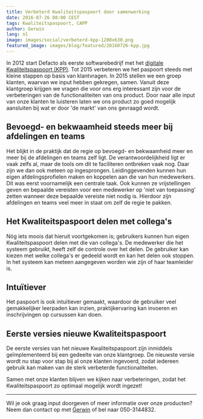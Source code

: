 ```yaml
---
title: Verbeterd Kwaliteitspaspoort door samenwerking
date: 2016-07-26 08:00 CEST
tags: Kwaliteitspaspoort, CAPP
author: Gerwin
lang: nl
image: images/social/verbeterd-kpp-1200x630.png
featured_image: images/blog/featured/20160726-kpp.jpg
---
```


In 2012 start Defacto als eerste softwarebedrijf met het [digitale Kwaliteitspaspoort (KPP)](/kwaliteitspaspoort/). Tot 2015 verbeteren we het paspoort steeds met kleine stappen op basis van klantvragen. In 2015 stellen we een groep klanten, waarvan we input hebben gekregen, samen. Vanuit deze klantgroep krijgen we vragen die voor ons erg interessant zijn voor de verbeteringen van de functionaliteiten van ons product. Door naar alle input van onze klanten te luisteren laten we ons product zo goed mogelijk aansluiten bij wat er door 'de markt' van ons gevraagd wordt.

## Bevoegd- en bekwaamheid steeds meer bij afdelingen en teams
Het blijkt in de praktijk dat de regie op bevoegd- en bekwaamheid meer en meer bij de afdelingen en teams zelf ligt. De verantwoordelijkheid lígt er vaak zelfs al, maar de tools om dit te faciliteren ontbreken vaak nog. Daar zijn we dan ook meteen op ingesprongen. Leidinggevenden kunnen hun eigen afdelingsprofielen maken en koppelen aan die van hun medewerkers. Dit was eerst voornamelijk een centrale taak. Ook kunnen ze vrijstellingen geven en bepaalde vereisten voor een medewerker op 'niet van toepassing' zetten wanneer deze bepaalde vereiste niet nodig is. Hierdoor zijn afdelingen en teams veel meer in staat om zelf de regie te pakken.

## Het Kwaliteitspaspoort delen met collega's
Nóg iets moois dat hieruit voortgekomen is; gebruikers kunnen hun eigen Kwaliteitspaspoort delen met die van collega's. De medewerker die het systeem gebruikt, heeft zelf de controle over het delen. De gebruiker kan kiezen met welke collega's er gedeeld wordt en kan het delen ook stoppen. In het systeem kan meteen aangegeven worden wie zijn of haar teamleider is.

## Intuïtiever
Het paspoort is ook intuïtiever gemaakt, waardoor de gebruiker veel gemakkelijker leerpaden kan inzien, praktijkervaring kan invoeren en inschrijvingen op cursussen kan doen.

## Eerste versies nieuwe Kwaliteitspaspoort
De eerste versies van het nieuwe Kwaliteitspaspoort zijn inmiddels geïmplementeerd bij een gedeelte van onze klantgroep. De nieuwste versie wordt nu stap voor stap bij al onze klanten ingevoerd, zodat iedereen gebruik kan maken van de sterk verbeterde functionaliteiten.

Samen met onze klanten blijven we kijken naar verbeteringen, zodat het Kwaliteitspaspoort zo optimaal mogelijk wordt ingezet!

---

Wil je ook graag input doorgeven of meer informatie over onze producten? Neem dan contact op met [Gerwin](mailto:g.veenstra@defacto.nl) of bel naar 050-3144832.
